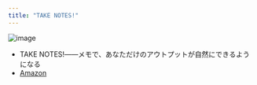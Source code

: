 ```yaml
---
title: "TAKE NOTES!"
---
```


![image](https://gyazo.com/bb124c9f8339817117bd9e7027638d39/thumb/1000)
- TAKE NOTES!――メモで、あなただけのアウトプットが自然にできるようになる
- [Amazon](https://amzn.to/3pMEjHj)
